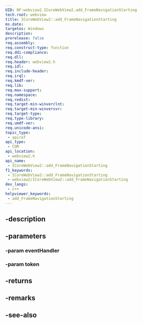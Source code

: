 ```yaml
---
UID: NF:webview2.ICoreWebView2.add_FrameNavigationStarting
tech.root: webview
title: ICoreWebView2::add_FrameNavigationStarting
ms.date: 
targetos: Windows
description: 
prerelease: false
req.assembly: 
req.construct-type: function
req.ddi-compliance: 
req.dll: 
req.header: webview2.h
req.idl: 
req.include-header: 
req.irql: 
req.kmdf-ver: 
req.lib: 
req.max-support: 
req.namespace: 
req.redist: 
req.target-min-winverclnt: 
req.target-min-winversvr: 
req.target-type: 
req.type-library: 
req.umdf-ver: 
req.unicode-ansi: 
topic_type:
 - apiref
api_type:
 - COM
api_location:
 - webview2.h
api_name:
 - ICoreWebView2::add_FrameNavigationStarting
f1_keywords:
 - ICoreWebView2::add_FrameNavigationStarting
 - webview2/ICoreWebView2::add_FrameNavigationStarting
dev_langs:
 - c++
helpviewer_keywords:
 - add_FrameNavigationStarting
---
```


## -description

## -parameters

### -param eventHandler

### -param token

## -returns

## -remarks

## -see-also

